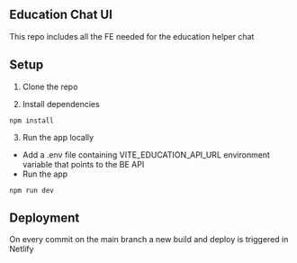 ## Education Chat UI
This repo includes all the FE needed for the education helper chat

## Setup

1. Clone the  repo

2. Install dependencies

```
npm install
```
3. Run the app locally
- Add a .env file containing VITE_EDUCATION_API_URL environment variable that points to the BE API
- Run the app
```
npm run dev
```

## Deployment
On every commit on the main branch a new build and deploy is triggered in Netlify
